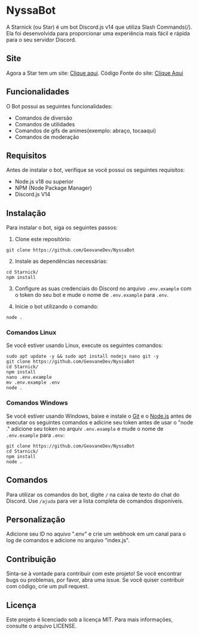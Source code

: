# NyssaBot

A Starnick (ou Star) é um bot Discord.js v14 que utiliza Slash Commands(/). Ela foi desenvolvida para proporcionar uma experiência mais fácil e rápida para o seu servidor Discord.

## Site

Agora a Star tem um site: [Clique aqui](https://nyssabot.pages.dev/).
Código Fonte do site: [Clique Aqui](https://github.com/GeovaneDev/Nyssa-bot-Website)

## Funcionalidades

O Bot possui as seguintes funcionalidades:

- Comandos de diversão
- Comandos de utilidades
- Comandos de gifs de animes(exemplo: abraço, tocaaqui)
- Comandos de moderação

## Requisitos

Antes de instalar o bot, verifique se você possui os seguintes requisitos:

- Node.js v18 ou superior
- NPM (Node Package Manager)
- Discord.js V14

## Instalação

Para instalar o bot, siga os seguintes passos:

1. Clone este repositório:

```
git clone https://github.com/GeovaneDev/NyssaBot
```

2. Instale as dependências necessárias:

```
cd Starnick/
npm install
```

3. Configure as suas credenciais do Discord no arquivo `.env.example` com o token do seu bot e mude o nome de `.env.example` para `.env`.

4. Inicie o bot utilizando o comando:

```
node .
```

### Comandos Linux

Se você estiver usando Linux, execute os seguintes comandos:

```
sudo apt update -y && sudo apt install nodejs nano git -y
git clone https://github.com/GeovaneDev/NyssaBot
cd Starnick/
npm install
nano .env.example
mv .env.example .env
node .
```

### Comandos Windows

Se você estiver usando Windows, baixe e instale o [Git](https://git-scm.com/downloads) e o [Node.js](https://nodejs.org/en/) antes de executar os seguintes comandos e adicine seu token antes de usar o "node ." adicione seu token no arquiv `.env.example` e mude o nome de `.env.example` para `.env`:

```
git clone https://github.com/GeovaneDev/NyssaBot
cd Starnick/
npm install
node .
```

## Comandos

Para utilizar os comandos do bot, digite `/` na caixa de texto do chat do Discord. Use `/ajuda` para ver a lista completa de comandos disponíveis.

## Personalização

Adicione seu ID no aquivo ".env" e crie um webhook em um canal para o log de comandos e adicione no arquivo "index.js".

## Contribuição

Sinta-se à vontade para contribuir com este projeto! Se você encontrar bugs ou problemas, por favor, abra uma issue. Se você quiser contribuir com código, crie um pull request.

## Licença

Este projeto é licenciado sob a licença MIT. Para mais informações, consulte o arquivo LICENSE.
